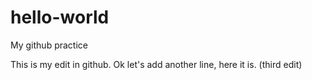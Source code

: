 # hello-world
My github practice

This is my edit in github.
Ok let's add another line, here it is. (third edit)
